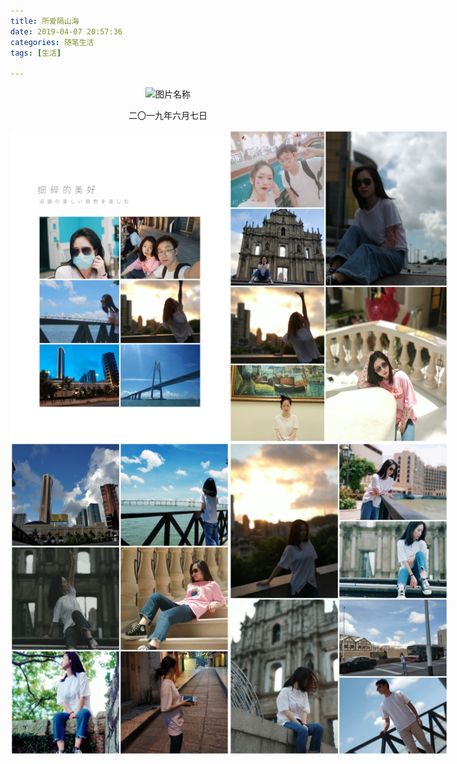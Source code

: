 ```yaml
---
title: 所爱隔山海
date: 2019-04-07 20:57:36
categories: 随笔生活
tags: [生活]

---
```


<div  align="center"><img src="所爱隔山海/IMG_20190607_100907.jpg" width = "500" height = "350" alt="图片名称"  /><p>二〇一九年六月七日</p>
</div>

<!-- more -->

<div  align="center" style="display:flex;"><img src="所爱隔山海/IMG_20190611_142508.jpg" style="height:500px !important;width: 350px; " alt="图片名称" align=center />
<img src="所爱隔山海/IMG_20190611_143130.jpg" style="height:500px !important;width: 350px; " alt="图片名称" align=center />
</div>

<div  align="center" style="display:flex;"><img src="所爱隔山海/IMG_20190611_143514.jpg" style="height:500px !important;width: 350px; " alt="图片名称" align=center />
<img src="所爱隔山海/IMG_20190611_153651.jpg" style="height:500px !important;width: 350px; " alt="图片名称" align=center />
</div>
